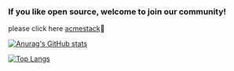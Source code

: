 ### If you like open source, welcome to join our community! 
please click here [acmestack](https://github.com/acmestack)👋


[![Anurag's GitHub stats](https://github-readme-stats.vercel.app/api?username=zouchangfu&show_icons=true&theme=cobalt)](https://github.com/zouchangfu)

[![Top Langs](https://github-readme-stats.vercel.app/api/top-langs/?username=zouchangfu&layout=compact&theme=radical)](https://github.com/zouchangfu)









<!--
**zouchangfu/zouchangfu** is a ✨ _special_ ✨ repository because its `README.md` (this file) appears on your GitHub profile.

Here are some ideas to get you started:

- 🔭 I’m currently working on ...
- 🌱 I’m currently learning ...
- 👯 I’m looking to collaborate on ...
- 🤔 I’m looking for help with ...
- 💬 Ask me about ...
- 📫 How to reach me: ...
- 😄 Pronouns: ...
- ⚡ Fun fact: ...
-->

